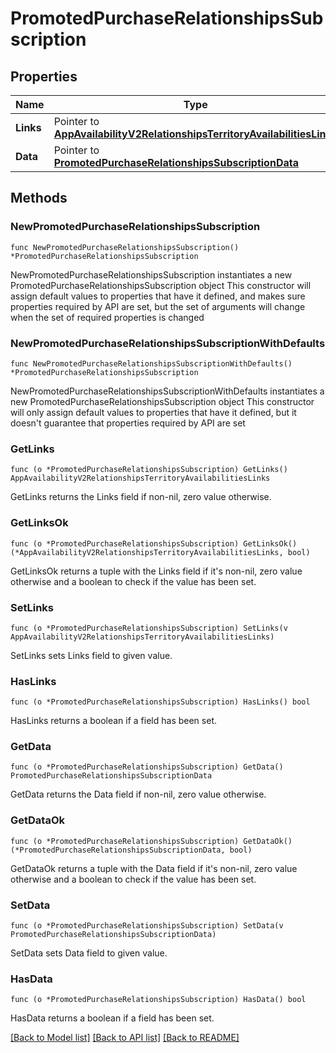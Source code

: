 # PromotedPurchaseRelationshipsSubscription

## Properties

Name | Type | Description | Notes
------------ | ------------- | ------------- | -------------
**Links** | Pointer to [**AppAvailabilityV2RelationshipsTerritoryAvailabilitiesLinks**](AppAvailabilityV2RelationshipsTerritoryAvailabilitiesLinks.md) |  | [optional] 
**Data** | Pointer to [**PromotedPurchaseRelationshipsSubscriptionData**](PromotedPurchaseRelationshipsSubscriptionData.md) |  | [optional] 

## Methods

### NewPromotedPurchaseRelationshipsSubscription

`func NewPromotedPurchaseRelationshipsSubscription() *PromotedPurchaseRelationshipsSubscription`

NewPromotedPurchaseRelationshipsSubscription instantiates a new PromotedPurchaseRelationshipsSubscription object
This constructor will assign default values to properties that have it defined,
and makes sure properties required by API are set, but the set of arguments
will change when the set of required properties is changed

### NewPromotedPurchaseRelationshipsSubscriptionWithDefaults

`func NewPromotedPurchaseRelationshipsSubscriptionWithDefaults() *PromotedPurchaseRelationshipsSubscription`

NewPromotedPurchaseRelationshipsSubscriptionWithDefaults instantiates a new PromotedPurchaseRelationshipsSubscription object
This constructor will only assign default values to properties that have it defined,
but it doesn't guarantee that properties required by API are set

### GetLinks

`func (o *PromotedPurchaseRelationshipsSubscription) GetLinks() AppAvailabilityV2RelationshipsTerritoryAvailabilitiesLinks`

GetLinks returns the Links field if non-nil, zero value otherwise.

### GetLinksOk

`func (o *PromotedPurchaseRelationshipsSubscription) GetLinksOk() (*AppAvailabilityV2RelationshipsTerritoryAvailabilitiesLinks, bool)`

GetLinksOk returns a tuple with the Links field if it's non-nil, zero value otherwise
and a boolean to check if the value has been set.

### SetLinks

`func (o *PromotedPurchaseRelationshipsSubscription) SetLinks(v AppAvailabilityV2RelationshipsTerritoryAvailabilitiesLinks)`

SetLinks sets Links field to given value.

### HasLinks

`func (o *PromotedPurchaseRelationshipsSubscription) HasLinks() bool`

HasLinks returns a boolean if a field has been set.

### GetData

`func (o *PromotedPurchaseRelationshipsSubscription) GetData() PromotedPurchaseRelationshipsSubscriptionData`

GetData returns the Data field if non-nil, zero value otherwise.

### GetDataOk

`func (o *PromotedPurchaseRelationshipsSubscription) GetDataOk() (*PromotedPurchaseRelationshipsSubscriptionData, bool)`

GetDataOk returns a tuple with the Data field if it's non-nil, zero value otherwise
and a boolean to check if the value has been set.

### SetData

`func (o *PromotedPurchaseRelationshipsSubscription) SetData(v PromotedPurchaseRelationshipsSubscriptionData)`

SetData sets Data field to given value.

### HasData

`func (o *PromotedPurchaseRelationshipsSubscription) HasData() bool`

HasData returns a boolean if a field has been set.


[[Back to Model list]](../README.md#documentation-for-models) [[Back to API list]](../README.md#documentation-for-api-endpoints) [[Back to README]](../README.md)


